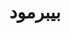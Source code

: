 ---
draft: true
title: بيبرمود
summary: يحتوي مقالات تخص بيبرمود
description: مقالات تخص بيبرمود
cover:
    image: "https://images.unsplash.com/photo-1637498822643-6375fc42e4e5?ixlib=rb-1.2.1&ixid=MnwxMjA3fDB8MHxwaG90by1wYWdlfHx8fGVufDB8fHx8&auto=format&fit=crop&w=987&q=80"
    # can also paste direct link from external site
    # ex. https://i.ibb.co/K0HVPBd/paper-mod-profilemode.png
    alt: "<alt text>"
    caption: "<text>"
    relative: false # To use relative path for cover image, used in hugo Page-bundles
---